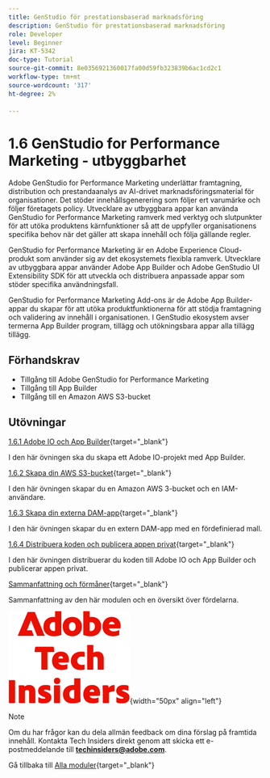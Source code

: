 ```yaml
---
title: GenStudio för prestationsbaserad marknadsföring
description: GenStudio för prestationsbaserad marknadsföring
role: Developer
level: Beginner
jira: KT-5342
doc-type: Tutorial
source-git-commit: 8e0356921360017fa00d59fb323839b6ac1cd2c1
workflow-type: tm+mt
source-wordcount: '317'
ht-degree: 2%

---
```


# 1.6 GenStudio for Performance Marketing - utbyggbarhet

Adobe GenStudio for Performance Marketing underlättar framtagning, distribution och prestandaanalys av AI-drivet marknadsföringsmaterial för organisationer. Det stöder innehållsgenerering som följer ert varumärke och följer företagets policy. Utvecklare av utbyggbara appar kan använda GenStudio for Performance Marketing ramverk med verktyg och slutpunkter för att utöka produktens kärnfunktioner så att de uppfyller organisationens specifika behov när det gäller att skapa innehåll och följa gällande regler.

GenStudio for Performance Marketing är en Adobe Experience Cloud-produkt som använder sig av det ekosystemets flexibla ramverk. Utvecklare av utbyggbara appar använder Adobe App Builder och Adobe GenStudio UI Extensibility SDK för att utveckla och distribuera anpassade appar som stöder specifika användningsfall.

GenStudio for Performance Marketing Add-ons är de Adobe App Builder-appar du skapar för att utöka produktfunktionerna för att stödja framtagning och validering av innehåll i organisationen. I GenStudio ekosystem avser termerna App Builder program, tillägg och utökningsbara appar alla tillägg tillägg.

## Förhandskrav

- Tillgång till Adobe GenStudio for Performance Marketing
- Tillgång till App Builder
- Tillgång till en Amazon AWS S3-bucket

## Utövningar

[1.6.1 Adobe IO och App Builder](./ex1.md){target="_blank"}

I den här övningen ska du skapa ett Adobe IO-projekt med App Builder.

[1.6.2 Skapa din AWS S3-bucket](./ex2.md){target="_blank"}

I den här övningen skapar du en Amazon AWS 3-bucket och en IAM-användare.

[1.6.3 Skapa din externa DAM-app](./ex3.md){target="_blank"}

I den här övningen skapar du en extern DAM-app med en fördefinierad mall.

[1.6.4 Distribuera koden och publicera appen privat](./ex4.md){target="_blank"}

I den här övningen distribuerar du koden till Adobe IO och App Builder och publicerar appen privat.

[Sammanfattning och förmåner](./summary.md){target="_blank"}

Sammanfattning av den här modulen och en översikt över fördelarna.

![Tech Insiders](./../../../assets/images/techinsiders.png){width="50px" align="left"}

>[!NOTE]
>
>Om du har frågor kan du dela allmän feedback om dina förslag på framtida innehåll. Kontakta Tech Insiders direkt genom att skicka ett e-postmeddelande till **techinsiders@adobe.com**.

Gå tillbaka till [Alla moduler](../../../overview.md){target="_blank"}

